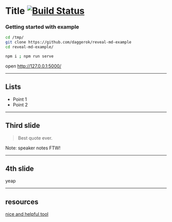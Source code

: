 # Title [![Build Status](https://travis-ci.org/daggerok/reveal-md-example.svg?branch=master)](https://travis-ci.org/daggerok/reveal-md-example)

### Getting started with example

```bash
cd /tmp/
git clone https://github.com/daggerok/reveal-md-example
cd reveal-md-example/

npm i ; npm run serve
```

open http://127.0.0.1:5000/

---

## Lists

* Point 1
* Point 2

---

## Third slide

> Best quote ever.

Note: speaker notes FTW!

---

## 4th slide

yeap

---

## resources

[nice and helpful tool](https://github.com/webpro/reveal-md)
